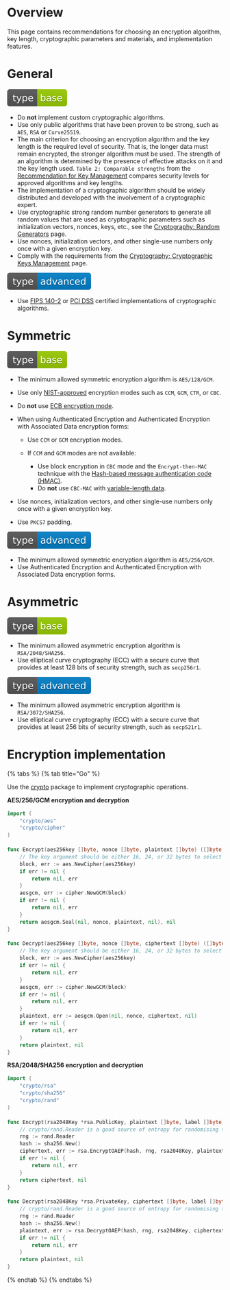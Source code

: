 # Overview

This page contains recommendations for choosing an encryption algorithm, key length, cryptographic parameters and materials, and implementation features.

# General

<div align="left">
<img src="/.gitbook/assets/type-base-icon.svg">
</div>

- Do **not** implement custom cryptographic algorithms.
- Use only public algorithms that have been proven to be strong, such as `AES`, `RSA` or `Curve25519`.
- The main criterion for choosing an encryption algorithm and the key length is the required level of security. That is, the longer data must remain encrypted, the stronger algorithm must be used. The strength of an algorithm is determined by the presence of effective attacks on it and the key length used. `Table 2: Comparable strengths` from the [Recommendation for Key Management](https://nvlpubs.nist.gov/nistpubs/SpecialPublications/NIST.SP.800-57pt1r5.pdf) compares security levels for approved algorithms and key lengths.
- The implementation of a cryptographic algorithm should be widely distributed and developed with the involvement of a cryptographic expert.
- Use cryptographic strong random number generators to generate all random values that are used as cryptographic parameters such as initialization vectors, nonces, keys, etc., see the [Cryptography: Random Generators](/Web%20Application/Cryptography/Random%20Generators/README.md) page.
- Use nonces, initialization vectors, and other single-use numbers only once with a given encryption key.
- Comply with the requirements from the [Cryptography: Cryptographic Keys Management](/Web%20Application/Cryptography/Cryptographic%20Keys%20Management/README.md) page.

<div align="left">
<img src="/.gitbook/assets/type-advanced-icon.svg">
</div>

- Use [FIPS 140-2](https://csrc.nist.gov/files/pubs/fips/140-2/upd2/final/docs/fips1402annexa.pdf) or [PCI DSS](https://www.pcisecuritystandards.org/glossary/#Strong%20Cryptography) certified implementations of cryptographic algorithms.

# Symmetric

<div align="left">
<img src="/.gitbook/assets/type-base-icon.svg">
</div>

- The minimum allowed symmetric encryption algorithm is `AES/128/GCM`.
- Use only [NIST-approved](https://csrc.nist.gov/projects/block-cipher-techniques/bcm) encryption modes such as `CCM`, `GCM`, `CTR`, or `CBC`.
- Do **not** use [ECB encryption mode](https://en.wikipedia.org/wiki/Block_cipher_mode_of_operation#Electronic_codebook_(ECB)).
- When using Authenticated Encryption and Authenticated Encryption with Associated Data encryption forms:

    - Use `CCM` or `GCM` encryption modes.
    - If `CCM` and `GCM` modes are not available:

        - Use block encryption in `CBC` mode and the `Encrypt-then-MAC` technique with the [Hash-based message authentication code (HMAC)](/Web%20Application/Cryptography/Hash-based%20Message%20Authentication%20Code%20(HMAC)/README.md).
        - Do **not** use `CBC-MAC` with [variable-length data](https://en.wikipedia.org/wiki/CBC-MAC#Security_with_fixed_and_variable-length_messages).

- Use nonces, initialization vectors, and other single-use numbers only once with a given encryption key.
- Use `PKCS7` padding.

<div align="left">
<img src="/.gitbook/assets/type-advanced-icon.svg">
</div>

- The minimum allowed symmetric encryption algorithm is `AES/256/GCM`.
- Use Authenticated Encryption and Authenticated Encryption with Associated Data encryption forms.

# Asymmetric

<div align="left">
<img src="/.gitbook/assets/type-base-icon.svg">
</div>

- The minimum allowed asymmetric encryption algorithm is `RSA/2048/SHA256`.
- Use elliptical curve cryptography (ECC) with a secure curve that provides at least 128 bits of security strength, such as `secp256r1`.

<div align="left">
<img src="/.gitbook/assets/type-advanced-icon.svg">
</div>

- The minimum allowed asymmetric encryption algorithm is `RSA/3072/SHA256`.
- Use elliptical curve cryptography (ECC) with a secure curve that provides at least 256 bits of security strength, such as `secp521r1`.

# Encryption implementation

{% tabs %}
{% tab title="Go" %}

Use the [crypto](https://pkg.go.dev/crypto) package to implement cryptographic operations.

**AES/256/GCM encryption and decryption**

```go
import (
    "crypto/aes"
    "crypto/cipher"
)

func Encrypt(aes256key []byte, nonce []byte, plaintext []byte) ([]byte, error) {
    // The key argument should be either 16, 24, or 32 bytes to select AES-128, AES-192, or AES-256
    block, err := aes.NewCipher(aes256key)
    if err != nil {
        return nil, err
    }
    aesgcm, err := cipher.NewGCM(block)
    if err != nil {
        return nil, err
    }
    return aesgcm.Seal(nil, nonce, plaintext, nil), nil
}

func Decrypt(aes256key []byte, nonce []byte, ciphertext []byte) ([]byte, error) {
    // The key argument should be either 16, 24, or 32 bytes to select AES-128, AES-192, or AES-256
    block, err := aes.NewCipher(aes256key)
    if err != nil {
        return nil, err
    }
    aesgcm, err := cipher.NewGCM(block)
    if err != nil {
        return nil, err
    }
    plaintext, err := aesgcm.Open(nil, nonce, ciphertext, nil)
    if err != nil {
        return nil, err
    }
    return plaintext, nil
}
```

**RSA/2048/SHA256 encryption and decryption**

```go
import (
    "crypto/rsa"
    "crypto/sha256"
    "crypto/rand"
)

func Encrypt(rsa2048Key *rsa.PublicKey, plaintext []byte, label []byte) ([]byte, error) {
    // crypto/rand.Reader is a good source of entropy for randomising the encryption function
    rng := rand.Reader
    hash := sha256.New()
    ciphertext, err := rsa.EncryptOAEP(hash, rng, rsa2048Key, plaintext, label)
    if err != nil {
        return nil, err
    }
    return ciphertext, nil
}

func Decrypt(rsa2048Key *rsa.PrivateKey, ciphertext []byte, label []byte) ([]byte, error) {
    // crypto/rand.Reader is a good source of entropy for randomising the encryption function
    rng := rand.Reader
    hash := sha256.New()
    plaintext, err := rsa.DecryptOAEP(hash, rng, rsa2048Key, ciphertext, label)
    if err != nil {
        return nil, err
    }
    return plaintext, nil
}
```
{% endtab %}
{% endtabs %}